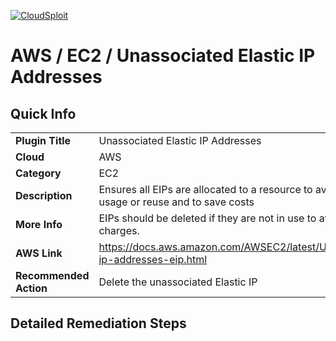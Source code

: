 [![CloudSploit](https://cloudsploit.com/img/logo-new-big-text-100.png "CloudSploit")](https://cloudsploit.com)

# AWS / EC2 / Unassociated Elastic IP Addresses

## Quick Info

| | |
|-|-|
| **Plugin Title** | Unassociated Elastic IP Addresses |
| **Cloud** | AWS |
| **Category** | EC2 |
| **Description** | Ensures all EIPs are allocated to a resource to avoid accidental usage or reuse and to save costs |
| **More Info** | EIPs should be deleted if they are not in use to avoid extra charges. |
| **AWS Link** | https://docs.aws.amazon.com/AWSEC2/latest/UserGuide/elastic-ip-addresses-eip.html |
| **Recommended Action** | Delete the unassociated Elastic IP |

## Detailed Remediation Steps




